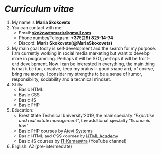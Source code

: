 # ___Curriculum vitae___
1. My name is **Maria Skokovets**
1. You can contact with me:
    + Email: **[skokovetsmaria@gmail.com](skokovetsmaria@gmail.com)**
    + Phone number/Telegram: **+375(29) 825-14-74**
    + Discord: **Maria Skokovets(@MariaSkokovets)**
1. My main goal today is self-development and the search for my purpose. I am currently working in social media marketing but want to develop more in programming. Perhaps it will be SEO, perhaps it will be front-end development. Now I can be interested in everything, the main thing is that it be fun, creative, keep my brains in good shape and, of course, bring me money. I consider my strengths to be a sense of humor, responsibility, sociability and a technical mindset.
1. Skills:
    + Basic HTML
    + Basic CSS
    + Basic JS
    + Basic PHP
1. Education: 
    + Brest State Technical University'2019, the main specialty _"Expertise and real estate management"_, the additional specialty _"Economic law"_
    + Basic PHP courses by [Atevi Systems](https://atevi.by/)
    + Basic HTML and CSS courses by [HTML Academy](https://htmlacademy.ru/)
    + Basic JS courses by [IT-Kamasutra](https://www.youtube.com/channel/UCTW0FUhT0m-Bqg2trTbSs0g) (YouTube channel)
1. English: A2 (pre-intermediate)
